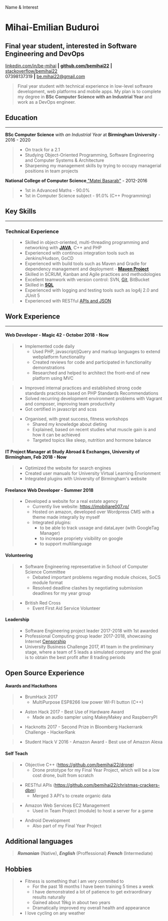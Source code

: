 Name & Interest

# Mihai-Emilian Buduroi

## Final year student, interested in Software Engineering and DevOps

<!--Contact Information-->

[linkedin.com/in/be-mihai](https://www.linkedin.com/in/be-mihai) __|__ [__github.com/bemihai22__](https://github.com/bemihai22) __|__ [stackoverflow/bemihai22](https://stackoverflow.com/users/7056603/bemihai22)  
07398137319 __|__ be.mihai22@gmail.com

<!--Statement-->
> Final year student with technical experience in low-level software development, web platforms and mobile apps. My plan is to complete my degree in **BSc Computer Science with an Industrial Year** and work as a DevOps engineer.

<!--Body Start -->

<!--School-->

## Education
------------  

 __BSc Computer Science__ with _an Industrial Year_ at __Birmingham University__ - 2016 - 2020

>  - On track for a 2.1
>  - Studying Object-Oriented Programming, Software Engineering and Computer Systems & Architecture
>  - Sharpening my management skills by trying to occupy managerial positions in team projects

__National College of Computer Science__[ "Matei Basarab"](http://cnimateibasarab.ro/cnimb/) - 2012-2016  

> - 1st in Advanced Maths - 90.0%
> - 1st in Computer Science subject - 91.0% (C++ Programming)

<!--Highlights -->

## Key Skills
-------------

### Technical Experience
>  + Skilled in object-oriented, multi-threading programming and networking with [__JAVA__](https://github.com/bemihai22/talktostrangersCMD), C++ and PHP 
> + Experienced with continous integration tools such as Jenkins/Hudson, GoCD 
> + Experienced with build tools such as Maven and Gradle for dependency management and deployment - [__Maven Project__](https://github.com/bemihai22/christmas-crackers-dbm)
> + Skilled in SCRUM, Kanban and Agile practices and methodologies
> + Excellent teamwork with version control: SVN, [Git](https://github.com/bemihai22), BitBucket
> + Skilled in [__SQL__](https://github.com/bemihai22/christmas-crackers-dbm)
> + Experienced with logging and testing tools such as log4j 2.0 and JUnit 5
> + Experienced with RESTful [APIs and JSON](https://github.com/bemihai22/christmas-crackers-dbm)

<!--Work-->

## Work Experience
---------------

#### Web Developer - Magic 42 - October 2018 - Now
> + Implemented code daily  
>   - Used PHP, javascript/jQuery and markup languages to extend webplatform functionality
>   - Created reviews for code and participated in functionality demonstrations 
>   - Researched and helped to architect the front-end of new platform using MVC 

> + Improved internal practices and established strong code standards practices based on PHP Standards Recommendations
> + Solved recurring development environment problems with Vagrant and composer, improving team productivity
> + Got certified in javascript and scss

> + Organised, with great success, fitness workshops
>   - Shared my knowledge about dieting
>   - Explained, based on recent studies what muscle gain is and how it can be achieved
>   - Targeted topics like sleep, nutrition and hormone balance

#### IT Project Manager at Study Abroad & Exchanges, University of Birmingham, Feb 2018 - Now
> + Optimized the website for search engines
> + Created user manuals for University Virtual Learning Envrionment
> + Integrated plugins with University of Birmingham's website

#### Freelance Web Developer - Summer 2018
> + Developed a website for a real estate agency
>   - Currently live website: https://imobiliare007.ro/
>   - Hosted on amazon, developed over Wordpress CMS with a theme made integrally by myself
>   - Integrated plugins: 
>       + to be able to track ussage and dataLayer (with GoogleTag Manager)       
>       + to increase propriety visibility on google
>       + to support multilanguage

<!--Volunteering-->

#### Volunteering
> + Software Engineering representative in School of Computer Science Committee  
>   - Debated important problems regarding module choices, SoCS module format  
>   - Resolved deadline clashes by negotiating submission deadlines for my year group

> + British Red Cross 
>    - Event First Aid Service Volunteer

<!--Leadership-->
#### Leadership
> + Software Engineering project leader 2017-2018 with 1st awarded
> + Professional Computing group leader 2017-2018, showcasing Internet [Censorship](https://docs.google.com/presentation/d/1G9AnpxJD_0iL3ISDxj3EJGa80AkJNM933q1JZQ2uzjU/edit?usp=sharing)
> + University Business Challenge 2017, #1 team in the preliminary stage, where a team of 5 leads a simulated company and the goal is to obtain the best profit after 8 trading periods

<!--OpenS-->
Open Source Experience
----------------------

<!--Hackathons-->

#### Awards and Hackathons

> + BrumHack 2017
>   - MultiPurpose ESP8266 low power WI-FI button (C++) 

> + Aston Hack 2017 - Best Use of Hardware Award 
>   - Made an audio sampler using MakeyMakey and RaspberryPI 

> + Hacknotts 2017 - Second Prize in Bloomberg Hackerrank Challenge
    - HackerRank 

> + Student Hack V 2016 - Amazon Award - Best use of Amazon Alexa

<!--In the house-->

#### Self Teach
> + Objective C++ (https://github.com/bemihai22/drone)
>   - Drone prototype for my Final Year Project, which will be a low cost drone, built from scratch

> + RESTful APIs (https://github.com/bemihai22/christmas-crackers-dbm)
>   - Merged 3 API's to create organic data 

> + Amazon Web Services EC2 Management
>   - Used in Team Project (module) to host a server for a game
 
> + Android Development
>   - Also part of my Final Year Project

## Additional languages

> _**Romanian**_ (Native), _**English**_ (Proffessional)  _**French**_ (Intermediate) 

<!--The person-->
Hobbies
-------  
> * Fitness is something that I am very commited to
>   - For the past 18 months I have been training 5 times a week
>   - I have demonstrated a lot of patience to get extraordinary results naturally
>   - Gained about 19kg in about two years
>   - Dramatically improved my overall health and appearance
> * I love cycling on any weather

<!--Body End -->
